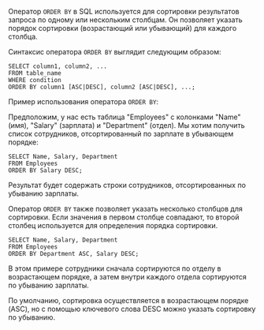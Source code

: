 Оператор `ORDER BY` в SQL используется для сортировки результатов запроса по одному или нескольким столбцам. Он позволяет указать порядок сортировки (возрастающий или убывающий) для каждого столбца.

Синтаксис оператора `ORDER BY` выглядит следующим образом:

```
SELECT column1, column2, ...
FROM table_name
WHERE condition
ORDER BY column1 [ASC|DESC], column2 [ASC|DESC], ...;
```

Пример использования оператора `ORDER BY`:

Предположим, у нас есть таблица "Employees" с колонками "Name" (имя), "Salary" (зарплата) и "Department" (отдел). Мы хотим получить список сотрудников, отсортированный по зарплате в убывающем порядке:


```
SELECT Name, Salary, Department
FROM Employees
ORDER BY Salary DESC;
```

Результат будет содержать строки сотрудников, отсортированных по убыванию зарплаты.

Оператор `ORDER BY` также позволяет указать несколько столбцов для сортировки. Если значения в первом столбце совпадают, то второй столбец используется для определения порядка сортировки.


```
SELECT Name, Salary, Department
FROM Employees
ORDER BY Department ASC, Salary DESC;
```

В этом примере сотрудники сначала сортируются по отделу в возрастающем порядке, а затем внутри каждого отдела сортируются по убыванию зарплаты.

По умолчанию, сортировка осуществляется в возрастающем порядке (ASC), но с помощью ключевого слова DESC можно указать сортировку по убыванию.